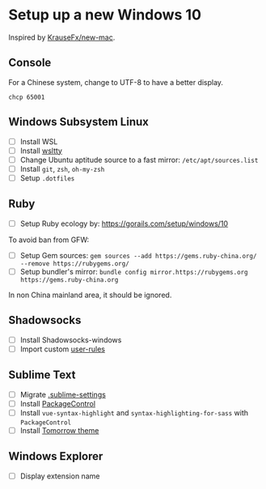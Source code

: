 # Setup up a new Windows 10

Inspired by [KrauseFx/new-mac](https://github.com/KrauseFx/new-mac).

## Console

For a Chinese system, change to UTF-8 to have a better display.

```
chcp 65001
```

## Windows Subsystem Linux

- [ ] Install WSL
- [ ] Install [wsltty](https://github.com/mintty/wsltty)
- [ ] Change Ubuntu aptitude source to a fast mirror: `/etc/apt/sources.list`
- [ ] Install `git`, `zsh`, `oh-my-zsh`
- [ ] Setup `.dotfiles`

## Ruby

- [ ] Setup Ruby ecology by: <https://gorails.com/setup/windows/10>

To avoid ban from GFW:

- [ ] Setup Gem sources: `gem sources --add https://gems.ruby-china.org/ --remove https://rubygems.org/`
- [ ] Setup bundler's mirror: `bundle config mirror.https://rubygems.org https://gems.ruby-china.org`

In non China mainland area, it should be ignored.

## Shadowsocks

- [ ] Install Shadowsocks-windows
- [ ] Import custom [user-rules](https://github.com/crispgm/dotfiles/tree/master/Shadowsocks)

## Sublime Text

- [ ] Migrate [.sublime-settings](https://github.com/crispgm/dotfiles/tree/master/Mac/Apps/Sublime)
- [ ] Install [PackageControl](https://packagecontrol.io/)
- [ ] Install `vue-syntax-highlight` and `syntax-highlighting-for-sass` with `PackageControl`
- [ ] Install [Tomorrow theme](https://github.com/chriskempson/tomorrow-theme.git)

## Windows Explorer

- [ ] Display extension name
